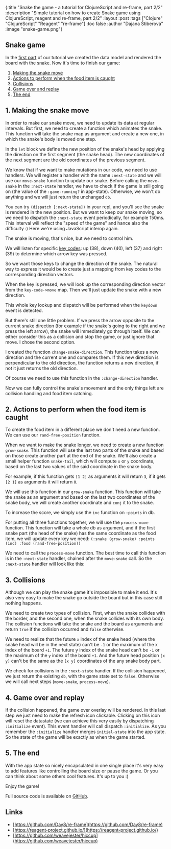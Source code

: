 {:title "Snake the game - a tutorial for ClojureScript and re-frame, part 2/2"
 :description  "Simple tutorial on how to create Snake game using ClojureScript, reagent and re-frame, part 2/2"
 :layout :post
 :tags  ["Clojure" "ClojureScript" "Reagent" "re-frame"]
 :toc false
 :author "Dajana Štiberová"
 :image "snake-game.png"}

## Snake game

In the [first part](http://lambdax.io/blog/posts/2016-01-19-snake-game-part-1.html)
of our tutorial we created the data model and rendered the board with the snake. Now it's time to finish our game:

1. [Making the snake move](#1._making_the_snake_move)
2. [Actions to perform when the food item is caught](#2._actions_to_perform_when_the_food_item_is_caught)
3. [Collisions](#3._collisions)
4. [Game over and replay](#4._game_over_and_replay)
5. [The end](#5._the_end)

## 1. Making the snake move

In order to make our snake move, we need to update its data at regular intervals.
But first, we need to create a function which animates the snake.
This function will take the snake map as argument and create a new one, in which
the snake's body is moved one step.

<script src="https://gist.github.com/dstiberova/9cd7dfc668c7af2f0b28.js"></script>

In the `let` block we define the new position of the snake's head by applying
the direction on the first segment (the snake head).
The new coordinates of the next segment are the old coordinates of the previous
segment.

We know that if we want to make mutations in our code, we need to use handlers.
We will register a handler with the name `:next-state` and we will use our
 `move-snake` function to update our snake.
Before calling the `move-snake` in the `:next-state` handler, we have to check
if the game is still going on (the value of the `:game-running?` in app-state).
Otherwise, we won't do anything and we will just return the unchanged `db`.

<script src="https://gist.github.com/dstiberova/ead3a55af334d8ddaf36.js"></script>

You can try `(dispatch [:next-state])` in your repl, and you'll see the snake is
rendered in the new position.
But we want to keep our snake moving, so we need to dispatch the `:next-state`
event periodically, for example 150ms.
This interval will reflect the "speed of the game" and hance also the
difficulty :)
Here we're using JavaScript interop again.

<script src="https://gist.github.com/dstiberova/8e40c0dc4460099d3901.js"></script>

The snake is moving, that's nice, but we need to control him.

We will listen for specific
[key codes](https://css-tricks.com/snippets/javascript/javascript-keycodes/):
up (38), down (40), left (37) and right (39) to determine which arrow key was pressed.

So we want those keys to change the direction of the snake.
The natural way to express it would be to create just a mapping from key codes
to the corresponding direction vectors.

<script src="https://gist.github.com/dstiberova/29b393eba05f7f6932b9.js"></script>

When the key is pressed, we will look up the corresponding direction vector
from the `key-code->move` map.
Then we'll just update the snake with a new direction.

<script src="https://gist.github.com/dstiberova/7f0e0440b1bc91f78c44.js"></script>

This whole key lookup and dispatch will be performed when the `keydown` event
is detected.

<script src="https://gist.github.com/dstiberova/f9482091ed78721327e7.js"></script>

But there's still one little problem.
If we press the arrow opposite to the current snake direction (for example if
the snake's going to the right and we press the left arrow), the snake will
immediately go through itself.
We can either consider this as a collision and stop the game, or just ignore that move.
I chose the second option.

I created the function `change-snake-direction`.
This function takes a new direction and the current one and compares them.
If this new direction is perpendicular to the old direction, the function
returns a new direction, if not it just returns the old direction.

<script src="https://gist.github.com/dstiberova/0b1fe4352c2ec34997aa.js"></script>

Of course we need to use this function in the `:change-direction` handler.

<script src="https://gist.github.com/dstiberova/9a08ca320042a32ff6c8.js"></script>

Now we can fully control the snake's movement and the only things left are
collision handling and food item catching.

## 2. Actions to perform when the food item is caught

To create the food item in a different place we don't need a new function. We
can use our `rand-free-position` function.

When we want to make the snake longer, we need to create a new function
`grow-snake`.
This function will use the last two parts of the snake and based on those
create another part at the end of the snake.
We'll also create a small helper function `snake-tail`, which will compute
`x` or `y` coordinate, based on the last two values of the said coordinate in
the snake body.

For example, if this function gets `[1 2]` as arguments it will return `3`,
if it gets `[2 1]` as arguments it will return `0`.

<script src="https://gist.github.com/dstiberova/0d6ede73d35350319d6f.js"></script>

We will use this function in our `grow-snake` function.
This function will take the snake as an argument and based on the last two
coordinates of the snake body, we will create another coordinate and `conj`
it to the snake.

<script src="https://gist.github.com/dstiberova/857db40a6ba959797deb.js"></script>

To increase the score, we simply use the `inc` function on `:points` in db.

For putting all three functions together, we will use the `process-move` function.
This function will take a whole db as argument, and if the first snake part
(the head of the snake) has the same coordinate as the food item, we will
update every key we need:
`(:snake (grow-snake) :points (inc) :food (rand-free-position))`

<script src="https://gist.github.com/dstiberova/bdee06cd01afb3abc87d.js"></script>

We need to call the `process-move` function.
The best time to call this function is in the `:next-state` handler,
chained after the `move-snake` call.
So the `:next-state` handler will look like this:

<script src="https://gist.github.com/dstiberova/4306ef43c2453faca05f.js"></script>

## 3. Collisions

Although we can play the snake game it's impossible to make it end.
It's also very easy to make the snake go outside the board but in this case still
nothing happens.

We need to create two types of collision.
First, when the snake collides with the border, and the second one, when the
snake collides with its own body.
The collision functions will take the snake and the board as arguments and
return `true` if the collision occurred and `false` otherwise.

We need to realize that the future `x` index of the snake head (where the snake
head will be in the next state) can't be `-1` or the maximum of the x index of
the board `+1`.
The future y index of the snake head can't be `-1` or the maximum of the `y`
index of the board `+1`.
And the future head position `[x y]` can't be the same as the `[x y]`
coordinates of the any snake body part.

<script src="https://gist.github.com/dstiberova/d735b421e3cb869778e4.js"></script>

We check for collisions in the `:next-state` handler.
If the collision happened, we just return the existing `db`, with the game state
set to `false`.
Otherwise we will call next steps (`move-snake`, `process-move`).

<script src="https://gist.github.com/dstiberova/01b2a326c444352a4165.js"></script>

## 4. Game over and replay

If the collision happened, the game over overlay will be rendered.
In this last step we just need to make the refresh icon clickable.
Clicking on this icon will reset the datastate (we can achieve this very easily
by dispatching `:initialize` event).
This event handler will call dispatch `:initialize`.
As you remember the `:initialize` handler merges `initial-state` into the app state.
So the state of the game will be exactly as when the game started.

<script src="https://gist.github.com/dstiberova/bd4971f71776dc61b763.js"></script>

## 5. The end

With the app state so nicely encapsulated in one single place it's very easy to
add features like controlling the board size or pause the game.
Or you can think about some others cool features. It's up to you :)

Enjoy the game!

<div id="app"></div>
<script src="../scripts/snake-game/snake_game.js"></script>
<link rel="stylesheet" type="text/css" href="../scripts/snake-game/style.css" />

Full source code is available on [GitHub](https://github.com/Lambda-X/snake-game/tree/v1.0).

## Links

- [https://github.com/Day8/re-frame](https://github.com/Day8/re-frame)
- [https://reagent-project.github.io/](https://reagent-project.github.io/)
- [https://github.com/weavejester/hiccup](https://github.com/weavejester/hiccup)
